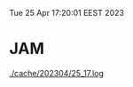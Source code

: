 Tue 25 Apr 17:20:01 EEST 2023
# JAM
<a href='./cache/202304/25_17.log'>./cache/202304/25_17.log</a>
